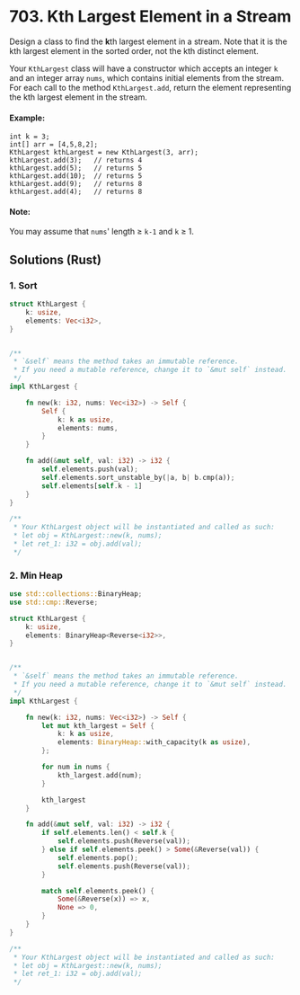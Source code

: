 # 703. Kth Largest Element in a Stream
Design a class to find the **k**th largest element in a stream. Note that it is the kth largest element in the sorted order, not the kth distinct element.

Your ```KthLargest``` class will have a constructor which accepts an integer ```k``` and an integer array ```nums```, which contains initial elements from the stream. For each call to the method ```KthLargest.add```, return the element representing the kth largest element in the stream.

#### Example:
```
int k = 3;
int[] arr = [4,5,8,2];
KthLargest kthLargest = new KthLargest(3, arr);
kthLargest.add(3);   // returns 4
kthLargest.add(5);   // returns 5
kthLargest.add(10);  // returns 5
kthLargest.add(9);   // returns 8
kthLargest.add(4);   // returns 8
```

#### Note:
You may assume that ```nums```' length ≥ ```k-1``` and ```k``` ≥ 1.

## Solutions (Rust)

### 1. Sort
```Rust
struct KthLargest {
    k: usize,
    elements: Vec<i32>,
}


/** 
 * `&self` means the method takes an immutable reference.
 * If you need a mutable reference, change it to `&mut self` instead.
 */
impl KthLargest {

    fn new(k: i32, nums: Vec<i32>) -> Self {
        Self {
            k: k as usize,
            elements: nums,
        }
    }

    fn add(&mut self, val: i32) -> i32 {
        self.elements.push(val);
        self.elements.sort_unstable_by(|a, b| b.cmp(a));
        self.elements[self.k - 1]
    }
}

/**
 * Your KthLargest object will be instantiated and called as such:
 * let obj = KthLargest::new(k, nums);
 * let ret_1: i32 = obj.add(val);
 */
```

### 2. Min Heap
```Rust
use std::collections::BinaryHeap;
use std::cmp::Reverse;

struct KthLargest {
    k: usize,
    elements: BinaryHeap<Reverse<i32>>,
}


/** 
 * `&self` means the method takes an immutable reference.
 * If you need a mutable reference, change it to `&mut self` instead.
 */
impl KthLargest {

    fn new(k: i32, nums: Vec<i32>) -> Self {
        let mut kth_largest = Self {
            k: k as usize,
            elements: BinaryHeap::with_capacity(k as usize),
        };

        for num in nums {
            kth_largest.add(num);
        }

        kth_largest
    }

    fn add(&mut self, val: i32) -> i32 {
        if self.elements.len() < self.k {
            self.elements.push(Reverse(val));
        } else if self.elements.peek() > Some(&Reverse(val)) {
            self.elements.pop();
            self.elements.push(Reverse(val));
        }

        match self.elements.peek() {
            Some(&Reverse(x)) => x,
            None => 0,
        }
    }
}

/**
 * Your KthLargest object will be instantiated and called as such:
 * let obj = KthLargest::new(k, nums);
 * let ret_1: i32 = obj.add(val);
 */
```
